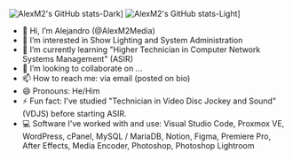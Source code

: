 ![AlexM2's GitHub stats-Dark](https://github-readme-stats.vercel.app/api?username=anuraghazra&show_icons=true&theme=nord#gh-dark-mode-only)]
![AlexM2's GitHub stats-Light](https://github-readme-stats.vercel.app/api?username=anuraghazra&show_icons=true&theme=default#gh-light-mode-only)]

- 👋 Hi, I’m Alejandro (@AlexM2Media)
- 👀 I’m interested in Show Lighting and System Administration
- 🌱 I’m currently learning "Higher Technician in Computer Network Systems Management" (ASIR)
- 💞️ I’m looking to collaborate on ...
- 📫 How to reach me: via email (posted on bio)
- 😄 Pronouns: He/Him
- ⚡ Fun fact: I've studied "Technician in Video Disc Jockey and Sound" (VDJS) before starting ASIR.
- 💻 Software I've worked with and use: Visual Studio Code, Proxmox VE, WordPress, cPanel, MySQL / MariaDB, Notion, Figma, Premiere Pro, After Effects, Media Encoder, Photoshop, Photoshop Lightroom
  
<!---
AlexM2Media/AlexM2Media is a ✨ special ✨ repository because its `README.md` (this file) appears on your GitHub profile.
You can click the Preview link to take a look at your changes.
--->
